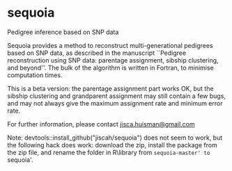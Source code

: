 # sequoia
Pedigree inference based on SNP data

Sequoia provides a method to reconstruct multi-generational pedigrees based on SNP data, as described in the manuscript ``Pedigree reconstruction using SNP data: parentage assignment, sibship clustering, and beyond''. The bulk of the algorithm is written in Fortran, to minimise computation times.

This is a beta version: the parentage assignment part works OK, but the sibship clustering and grandparent assignment may still contain a few bugs, and may not always give the maximum assignment rate and minimum error rate.

For further information, please contact  jisca.huisman@gmail.com

Note: devtools::install_github("jiscah/sequoia")  does not seem to work, but the following hack does work: download the zip, install the package from the zip file, and rename the folder in R\library from `sequoia-master' to `sequoia'.
